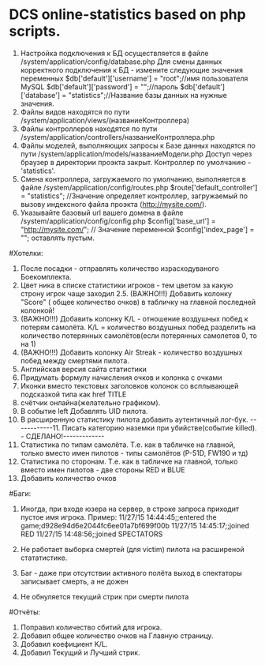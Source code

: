 # DCS online-statistics based on php scripts.

1. Настройка подключения к БД осуществляется в файле /system/application/config/database.php
Для смены данных корректного подключения к БД - измените следующие значения переменных
$db['default']['username'] = "root";//имя пользователя MySQL
$db['default']['password'] = "";//пароль
$db['default']['database'] = "statistics";//Название базы данных
на нужные значения.
2. Файлы видов находятся по пути /system/application/views/(названиеКонтроллера)
3. Файлы контроллеров находятся по пути /system/application/controllers/названиеКонтроллера.php
4. Файлы моделей, выполняющих запросы к Базе данных находятся по пути /system/application/models/названиеМодели.php
Доступ через браузер в директории проэкта закрыт.
Контроллер по умолчанию - 'statistics'.
5. Смена контроллера, загружаемого по умолчанию, выполняется в файле /system/application/config/routes.php
$route['default_controller'] = "statistics"; //Значение определяет контроллер, загружаемый по вызову индексного файла
проэкта (http://mysite.com/).
6. Указывайте базовый url вашего домена в файле /system/application/config/config.php
$config['base_url']	= "http://mysite.com/"; //
Значение переменной $config['index_page'] = ""; оставлять пустым.

#Хотелки:
1. После посадки - отправлять количество израсходуваного Боекомплекта.
2. Цвет ника в списке статистики игроков - тем цветом за какую строну игрок чаще заходил
2.5. (ВАЖНО!!!) Добавить колонку "Score" ( общее количество очков) в табличку на главной последней колонкой!
3. (ВАЖНО!!!) Добавить колонку K/L - отношение воздушных побед к потерям самолёта. K/L = количество воздушных побед разделить на количество потерянных самолётов(если потерянных самолетов 0, то на 1)
4. (ВАЖНО!!!) Добавить колонку Air Streak - количество воздушных побед между смертями пилота.
5. Английская версия сайта статистики
6. Придумать формулу начисления очков и колонка с очками
7. Иконки вместо текстовых заголовков колонок со всплывающей подсказкой типа как href TITLE
8. счётчик онлайна(желательно графиком).
9. В событие left Добавлять UID пилота.
10. В расширенную статистику пилота добавить аутентичный лог-бук.
------------11. Писать категорию наземки при убийстве(событие killed). - СДЕЛАНО!-------------
12. Статистика по типам самолёта. Т.е. как в табличке на главной, только вместо имен пилотов - типы самолётов (P-51D, FW190 и тд)
13. Статистика по сторонам. Т.е. как в табличке на главной, только вместо имен пилотов - две стороны RED и BLUE
14. Добавить количество очков

#Баги:

1. Иногда, при входе юзера на сервер, в строке запроса приходит пустое имя игрока. Пример:
11/27/15 14:44:45;;entered the game;d928e94d6e2044fc6ee01a7bf699f00b
11/27/15 14:45:17;;joined RED
11/27/15 14:48:56;;joined SPECTATORS


2. Не работает выборка смертей (для victim) пилота на расширеной стататистике.
3. Баг - даже при отсутствии активного полёта выход в спектаторы записывает смерть, а не дожен
4. Не обнуляется текущий стрик при смерти пилота

#Отчёты:
1. Поправил количество сбитий для игрока.
2. Добавил общее количество очков на Главную страницу.
3. Добавил коефициент K/L.
4. Добавил Текущий и Лучший стрик.